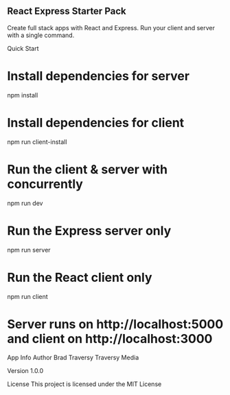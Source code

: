 ## React Express Starter Pack
Create full stack apps with React and Express. Run your client and server with a single command.

Quick Start
# Install dependencies for server
npm install

# Install dependencies for client
npm run client-install

# Run the client & server with concurrently
npm run dev

# Run the Express server only
npm run server

# Run the React client only
npm run client

# Server runs on http://localhost:5000 and client on http://localhost:3000
App Info
Author
Brad Traversy Traversy Media

Version
1.0.0

License
This project is licensed under the MIT License
